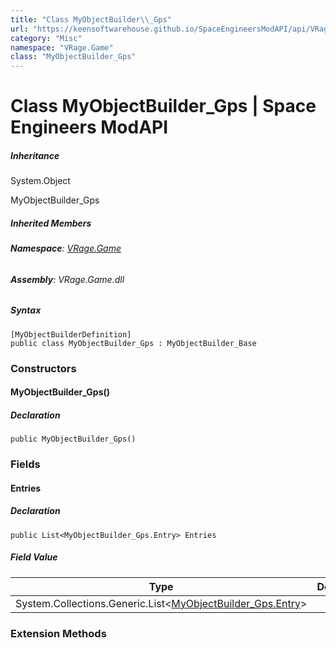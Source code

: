 ```yaml
---
title: "Class MyObjectBuilder\\_Gps"
url: "https://keensoftwarehouse.github.io/SpaceEngineersModAPI/api/VRage.Game.MyObjectBuilder_Gps.html"
category: "Misc"
namespace: "VRage.Game"
class: "MyObjectBuilder_Gps"
---
```


# Class MyObjectBuilder\_Gps | Space Engineers ModAPI

##### Inheritance

System.Object

MyObjectBuilder\_Gps

##### Inherited Members

###### **Namespace**: [VRage.Game](https://keensoftwarehouse.github.io/SpaceEngineersModAPI/api/VRage.Game.html)

###### **Assembly**: VRage.Game.dll

##### Syntax

```
[MyObjectBuilderDefinition]
public class MyObjectBuilder_Gps : MyObjectBuilder_Base
```

### Constructors

#### MyObjectBuilder\_Gps()

##### Declaration

```
public MyObjectBuilder_Gps()
```

### Fields

#### Entries

##### Declaration

```
public List<MyObjectBuilder_Gps.Entry> Entries
```

##### Field Value

| Type | Description |
| --- | --- |
| System.Collections.Generic.List<[MyObjectBuilder\_Gps.Entry](https://keensoftwarehouse.github.io/SpaceEngineersModAPI/api/VRage.Game.MyObjectBuilder_Gps.Entry.html)\> |     |

### Extension Methods